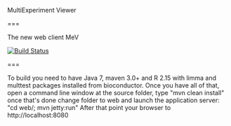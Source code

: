 MultiExperiment Viewer

===

The new web client MeV
 
[![Build Status](https://travis-ci.org/dfci-cccb/mev.png?branch=master)](https://travis-ci.org/dfci-cccb/mev)

===

To build you need to have Java 7, maven 3.0+ and R 2.15 with limma and multtest packages installed from bioconductor. Once you have all of that, open a command line window at the source folder, type "mvn clean install" once that's done change folder to web and launch the application server: "cd web/; mvn jetty:run" After that point your browser to http://localhost:8080
